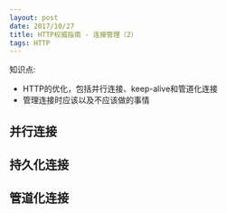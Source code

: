 ```yaml
---
layout: post
date: 2017/10/27
title: HTTP权威指南 - 连接管理（2）
tags: HTTP
---
```

<!-- baseImgUrl = {{site.imgurl}}/in-post/HTTP/xxx.png -->

知识点:
- HTTP的优化，包括并行连接、keep-alive和管道化连接
- 管理连接时应该以及不应该做的事情


## 并行连接

## 持久化连接

## 管道化连接